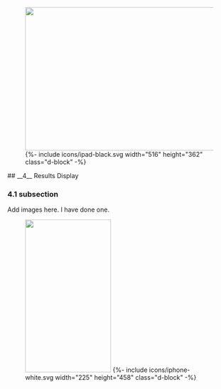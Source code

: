 <div class="side-image side-image-right tablet-shadow" data-aos="fade-left">
  <figure class="tablet-demo">
    <img src="http://via.placeholder.com/430x322" class="screen" width="430" height="322">
    {%- include icons/ipad-black.svg width="516" height="362" class="d-block" -%}
  </figure>
</div>
<div markdown="1" data-aos="fade-up">		
## __4__ Results Display

### 4.1 subsection

Add images here.  I have done one.


<div class="side-image side-image-right phone-shadow my-5" data-aos="fade-left">
  <figure class="phone-demo">
    <img src="http://file.opentrack.run/productimages/competition/mobile_profile193x343.png" class="screen" width="193" height="343">
    {%- include icons/iphone-white.svg width="225" height="458" class="d-block" -%}
  </figure>
</div>


</div>
